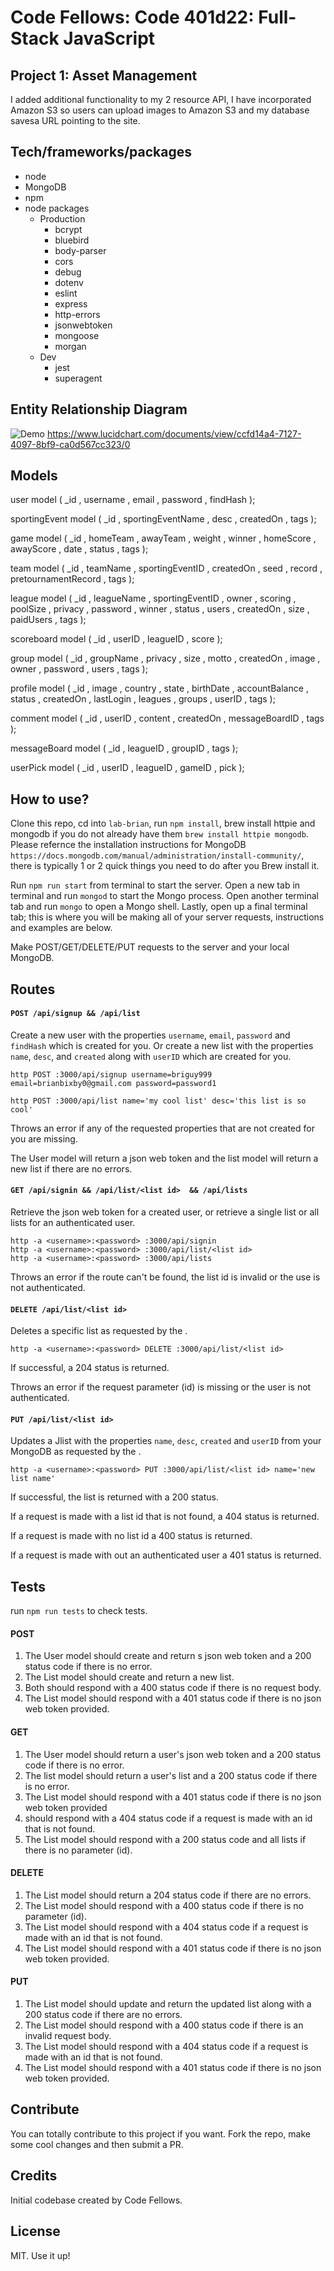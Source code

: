 # Code Fellows: Code 401d22: Full-Stack JavaScript

## Project 1: Asset Management

I added additional functionality to my 2 resource API, I have incorporated Amazon S3 so users can upload images to Amazon S3 and my database savesa  URL pointing to the site.

## Tech/frameworks/packages

- node 
- MongoDB
- npm
- node packages
  - Production
    - bcrypt
    - bluebird
    - body-parser
    - cors
    - debug
    - dotenv
    - eslint
    - express
    - http-errors
    - jsonwebtoken
    - mongoose
    - morgan
  - Dev
    - jest
    - superagent

## Entity Relationship Diagram

![Demo](./public/img/erd.png)
https://www.lucidchart.com/documents/view/ccfd14a4-7127-4097-8bf9-ca0d567cc323/0

## Models

user model (
  _id <type>,
  username <type>,
  email <type>,
  password <type>,
  findHash <type>
);

sportingEvent model (
  _id <type>,
  sportingEventName <type>,
  desc <type>,
  createdOn <type>,
  tags <type>
);

game model (
  _id <type>,
  homeTeam <type>,
  awayTeam <type>,
  weight <type>,
  winner <type>,
  homeScore <type>,
  awayScore <type>,
  date <type>,
  status <type>,
  tags <type>
);

team model (
  _id <type>,
  teamName <type>,
  sportingEventID <type>,
  createdOn <type>,
  seed <type>,
  record <type>,
  pretournamentRecord <type>,
  tags <type>
);

league model (
  _id <type>,
  leagueName <type>,
  sportingEventID <type>,
  owner <type>,
  scoring <type>,
  poolSize <type>,
  privacy <type>,
  password <type>,
  winner <type>,
  status <type>,
  users <type>,
  createdOn <type>,
  size <type>,
  paidUsers <type>,
  tags <type>
);

scoreboard model (
  _id <type>,
  userID <type>,
  leagueID <type>,
  score <type>
);

group model (
  _id <type>,
  groupName <type>,
  privacy <type>,
  size <type>,
  motto <type>,
  createdOn <type>,
  image <type>,
  owner <type>,
  password <type>,
  users <type>,
  tags <type>
);

profile model (
  _id <type>,
  image <type>,
  country <type>,
  state <type>,
  birthDate <type>,
  accountBalance <type>,
  status <type>,
  createdOn <type>,
  lastLogin <type>,
  leagues <type>,
  groups <type>,
  userID <type>,
  tags <type>
);

comment model (
  _id <type>,
  userID <type>,
  content <type>,
  createdOn <type>,
  messageBoardID <type>,
  tags <type>
);

messageBoard model (
  _id <type>,
  leagueID <type>,
  groupID <type>,
  tags <type>
);

userPick model (
  _id <type>,
  userID <type>,
  leagueID <type>,
  gameID <type>,
  pick <type>
);


## How to use?
Clone this repo, cd into `lab-brian`, run `npm install`, brew install httpie and mongodb if you do not already have them `brew install httpie mongodb`. Please refernce the installation instructions for MongoDB `https://docs.mongodb.com/manual/administration/install-community/`, there is typically 1 or 2 quick things you need to do after you Brew install it. 

Run `npm run start` from terminal to start the server. Open a new tab in terminal and run `mongod` to start the Mongo process. Open another terminal tab and run `mongo` to open a Mongo shell. Lastly, open up a final terminal tab; this is where you will be making all of your server requests, instructions and examples are below.

Make POST/GET/DELETE/PUT requests to the server and your local MongoDB.

## Routes

#### `POST /api/signup && /api/list`

Create a new  user with the properties `username`, `email`, `password` and `findHash` which is created for you. Or create a new list with the properties `name`, `desc`, and `created` along with `userID` which are created for you.

```
http POST :3000/api/signup username=briguy999 email=brianbixby0@gmail.com password=password1

http POST :3000/api/list name='my cool list' desc='this list is so cool'
```

Throws an error if any of the requested properties that are not created for you are missing.

The User model will return a json web token and the list model will return a new list if there are no errors.

#### `GET /api/signin && /api/list/<list id>  && /api/lists`

Retrieve the json web token for a created user, or retrieve a single list or all lists for an authenticated user.

```
http -a <username>:<password> :3000/api/signin
http -a <username>:<password> :3000/api/list/<list id>
http -a <username>:<password> :3000/api/lists
```

Throws an error if the route can't be found, the list id is invalid or the use is not authenticated.

#### `DELETE /api/list/<list id>`

Deletes a specific list as requested by the <list id>.

```
http -a <username>:<password> DELETE :3000/api/list/<list id>
```

If successful, a 204 status is returned.

Throws an error if the request parameter (id) is missing or the user is not authenticated.


#### `PUT /api/list/<list id>`

Updates a Jlist with the properties `name`, `desc`, `created` and `userID` from your MongoDB as requested by the <list id>.

```
http -a <username>:<password> PUT :3000/api/list/<list id> name='new list name'
```

If successful, the list is returned with a 200 status.

If a request is made with a list id that is not found, a 404 status is returned.

If a request is made with no list id a 400 status is returned.

If a request is made with out an authenticated user a 401 status is returned.

## Tests

run `npm run tests` to check tests.

#### POST

1. The User model should create and return s json web token and a 200 status code if there is no error.
2. The List model should create and return a new list.
3. Both should respond with a 400 status code if there is no request body.
4. The List model should respond with a 401 status code if there is no json web token provided.

#### GET

1. The User model should return a user's json web token and a 200 status code if there is no error.
2. The list model should return a user's list and a 200 status code if there is no error.
3. The List model should respond with a 401 status code if there is no json web token provided
4. should respond with a 404 status code if a request is made with an id that is not found.
5. The List model should respond with a 200 status code and all lists if there is no parameter (id).

#### DELETE

1. The List model should return a 204 status code if there are no errors.
2. The List model should respond with a 400 status code if there is no parameter (id).
3. The List model should respond with a 404 status code if a request is made with an id that is not found.
4. The List model should respond with a 401 status code if there is no json web token provided.

#### PUT

1. The List model should update and return the updated list along with a 200 status code if there are no errors.
2. The List model should respond with a 400 status code if there is an invalid request body.
3. The List model should respond with a 404 status code if a request is made with an id that is not found.
4. The List model should respond with a 401 status code if there is no json web token provided.

## Contribute

You can totally contribute to this project if you want. Fork the repo, make some cool changes and then submit a PR.

## Credits

Initial codebase created by Code Fellows.

## License

MIT. Use it up!